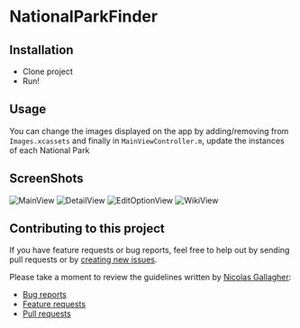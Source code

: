 # NationalParkFinder

## Installation 
* Clone project
*  Run!

## Usage

You can change the images displayed on the app by adding/removing from `Images.xcassets` and finally in `MainViewController.m`, update the instances of each National Park

## ScreenShots

![MainView](https://cldup.com/zvNIPosrxl.png)
![DetailView](https://cldup.com/0qYZbL3Ah2.png)
![EditOptionView](https://cldup.com/coccIC83-s.png)
![WikiView](https://cldup.com/Bg7PCX6XTa.png)

## Contributing to this project
If you have feature requests or bug reports, feel free to help out by sending pull requests or by [creating new issues](https://github.com/Jeffchiucp/NationalParkFinder/issues). 

Please take a moment to review the guidelines written by [Nicolas Gallagher](https://github.com/necolas/):
* [Bug reports](https://github.com/necolas/issue-guidelines/blob/master/CONTRIBUTING.md#bugs)
* [Feature requests](https://github.com/necolas/issue-guidelines/blob/master/CONTRIBUTING.md#features)
* [Pull requests](https://github.com/necolas/issue-guidelines/blob/master/CONTRIBUTING.md#pull-requests)